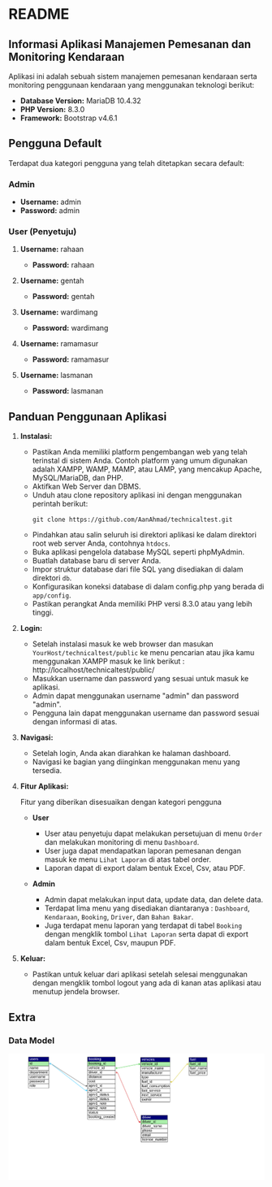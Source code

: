 # README

## Informasi Aplikasi Manajemen Pemesanan dan Monitoring Kendaraan

Aplikasi ini adalah sebuah sistem manajemen pemesanan kendaraan serta monitoring penggunaan kendaraan yang menggunakan teknologi berikut:

- **Database Version:** MariaDB 10.4.32
- **PHP Version:** 8.3.0
- **Framework:** Bootstrap v4.6.1

## Pengguna Default

Terdapat dua kategori pengguna yang telah ditetapkan secara default:

### Admin
- **Username:** admin
- **Password:** admin

### User (Penyetuju)
1. **Username:** rahaan
   - **Password:** rahaan

2. **Username:** gentah
   - **Password:** gentah

3. **Username:** wardimang
   - **Password:** wardimang

4. **Username:** ramamasur
   - **Password:** ramamasur

5. **Username:** lasmanan
   - **Password:** lasmanan


## Panduan Penggunaan Aplikasi

1. **Instalasi:**
   - Pastikan Anda memiliki platform pengembangan web yang telah terinstal di sistem Anda. Contoh platform yang umum digunakan adalah XAMPP, WAMP, MAMP, atau LAMP, yang mencakup Apache, MySQL/MariaDB, dan PHP.
   - Aktifkan Web Server dan DBMS.
   - Unduh atau clone repository aplikasi ini dengan menggunakan perintah berikut:
     ```
     git clone https://github.com/AanAhmad/technicaltest.git
     ```
   - Pindahkan atau salin seluruh isi direktori aplikasi ke dalam direktori root web server Anda, contohnya `htdocs`.
   - Buka aplikasi pengelola database MySQL seperti phpMyAdmin.
   - Buatlah database baru di server Anda.
   - Impor struktur database dari file SQL yang disediakan di dalam direktori `db`.
   - Konfigurasikan koneksi database di dalam config.php yang berada di `app/config`.
   - Pastikan perangkat Anda memiliki PHP versi 8.3.0 atau yang lebih tinggi.


2. **Login:**
   - Setelah instalasi masuk ke web browser dan masukan `YourHost/technicaltest/public` ke menu pencarian atau jika kamu menggunakan XAMPP masuk ke link berikut :
      http://localhost/technicaltest/public/
   - Masukkan username dan password yang sesuai untuk masuk ke aplikasi.
   - Admin dapat menggunakan username "admin" dan password "admin".
   - Pengguna lain dapat menggunakan username dan password sesuai dengan informasi di atas.

4. **Navigasi:**
   - Setelah login, Anda akan diarahkan ke halaman dashboard.
   - Navigasi ke bagian yang diinginkan menggunakan menu yang tersedia.

5. **Fitur Aplikasi:**

    Fitur yang diberikan disesuaikan dengan kategori pengguna

   - **User**
      - User atau penyetuju dapat melakukan persetujuan di menu `Order` dan melakukan monitoring di menu `Dashboard`.
      - User juga dapat mendapatkan laporan pemesanan dengan masuk ke menu `Lihat Laporan` di atas tabel order.
      - Laporan dapat di export dalam bentuk Excel, Csv, atau PDF.
  
   - **Admin**
      - Admin dapat melakukan input data, update data, dan delete data.
      - Terdapat lima menu yang disediakan diantaranya : `Dashboard`, `Kendaraan`, `Booking`, `Driver`, dan `Bahan Bakar`.
      - Juga terdapat menu laporan yang terdapat di tabel `Booking` dengan mengklik tombol `Lihat Laporan` serta dapat di export dalam bentuk Excel, Csv, maupun PDF.

7. **Keluar:**
   - Pastikan untuk keluar dari aplikasi setelah selesai menggunakan dengan mengklik tombol logout yang ada di kanan atas aplikasi atau menutup jendela browser.

## Extra

### Data Model

![Data Model!](/public/dist/img/datamodel.svg "Data Model")

